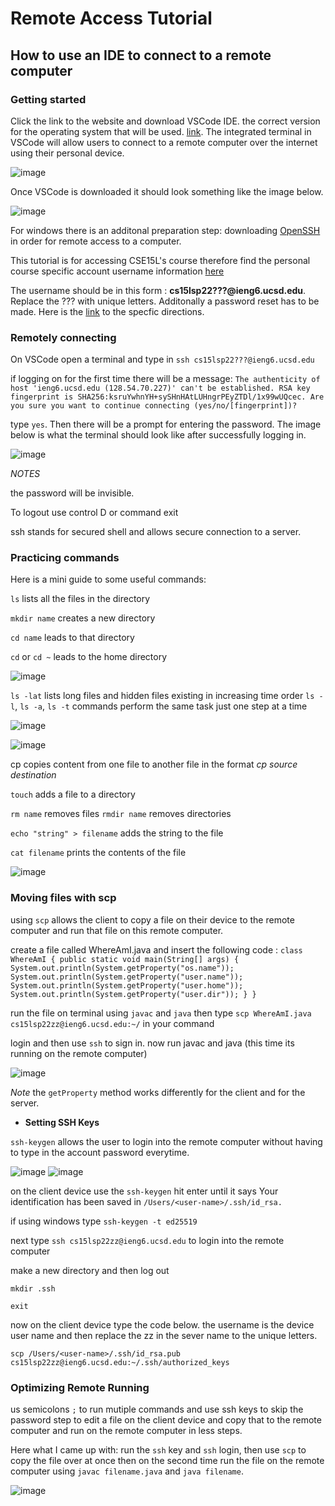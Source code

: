 # Remote Access Tutorial

## How to use an IDE to connect to a remote computer

### **Getting started**

Click the link to the website and download VSCode IDE. the correct version for the operating system that will be used. [link](https://code.visualstudio.com/Download). The integrated terminal in VSCode will allow users to connect to a remote computer over the internet using their personal device.

![image](1.png)

Once VSCode is downloaded it should look something like the image below.

![image](2.png)

For windows there is an additonal preparation step: downloading [OpenSSH](https://docs.microsoft.com/en-us/windows-server/administration/openssh/openssh_install_firstuse) in order for remote access to a computer.

This tutorial is for accessing CSE15L's course therefore find the  personal course specific account username information [here](https://sdacs.ucsd.edu/~icc/index.php)


The username should be in this form : **cs15lsp22???@ieng6.ucsd.edu**. Replace the ??? with unique letters. Additonally a password reset has to be made. Here is the [link](https://cdn-uploads.piazza.com/paste/ktv2gnof3sx5bf/181c3cb053df5cf1ccaf0457f56f12a2e5aa90b139aef8c2ea8fcc590f02fadf/How-to-Reset-your-Password.pdf) to the specfic directions.

### **Remotely connecting**

On VSCode open a terminal and type in `ssh cs15lsp22???@ieng6.ucsd.edu`

if logging on for the first time there will be a message: `The authenticity of host 'ieng6.ucsd.edu (128.54.70.227)' can't be established.
RSA key fingerprint is SHA256:ksruYwhnYH+sySHnHAtLUHngrPEyZTDl/1x99wUQcec.
Are you sure you want to continue connecting (yes/no/[fingerprint])?`

type `yes`. Then there will be a prompt for entering the password. The image below is what the terminal should look like after successfully logging in.

![image](3.png)

*NOTES* 

the password will be invisible.

To logout use control D or command exit

ssh stands for secured shell and allows secure connection to a server.

### **Practicing commands**

Here is a mini guide to some useful commands:

`ls` lists all the files in the directory

`mkdir name` creates a new directory

`cd name` leads to that directory

`cd` or `cd ~` leads to the home directory

![image](4.png)

`ls -lat` lists long files and hidden files existing in increasing time order `ls -l`, `ls -a`, `ls -t` commands perform the same task just one step at a time

![image](5.png)

![image](6.png)

cp copies content from one file to another file in the format *cp source destination*

`touch` adds a file to a directory

`rm name` removes files `rmdir name` removes directories

`echo "string" > filename` adds the string to the file

`cat filename` prints the contents of the file

![image](7.png)

### **Moving files with scp**

using `scp` allows the client to copy a file on their device to the remote computer and run that file on this remote computer.

create a file called WhereAmI.java
and insert the following code :
`class WhereAmI {
  public static void main(String[] args) {
    System.out.println(System.getProperty("os.name"));
    System.out.println(System.getProperty("user.name"));
    System.out.println(System.getProperty("user.home"));
    System.out.println(System.getProperty("user.dir"));
  }
}`

run the file on terminal using `javac` and `java`
then type `scp WhereAmI.java cs15lsp22zz@ieng6.ucsd.edu:~/` in your command 

login and then use `ssh` to sign in.
now run javac and java (this time its running on the remote computer)

![image](8.png)

*Note* the `getProperty` method works differently for the client and for the server.

* **Setting SSH Keys**

`ssh-keygen` allows the user to login into the remote computer without having to type in the account password everytime.

![image](9.png)
![image](10.png)

on the client device use the `ssh-keygen` hit enter until it says Your identification has been saved in `/Users/<user-name>/.ssh/id_rsa.`

if using windows type `ssh-keygen -t ed25519`

next type `ssh cs15lsp22zz@ieng6.ucsd.edu` to login into the remote computer

make a new directory and then log out

`mkdir .ssh`

`exit`

now on the client device type the code below. the username is the device user name and then replace the zz in the sever name to the unique letters.

`scp /Users/<user-name>/.ssh/id_rsa.pub cs15lsp22zz@ieng6.ucsd.edu:~/.ssh/authorized_keys`

### **Optimizing Remote Running**

us semicolons `;` to run mutiple commands and use ssh keys to skip the password step to edit a file on the client device and copy that to the remote computer and run on the remote computer in less steps.

Here what I came up with:
run the `ssh` key and `ssh` login, then use `scp` to copy the file over at once
then on the second time run the file on the remote computer using `javac filename.java` and `java filename`.

![image](11.png)
















